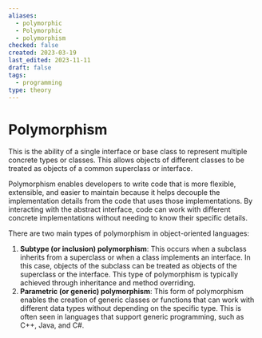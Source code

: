 ```yaml
---
aliases:
  - polymorphic
  - Polymorphic
  - polymorphism
checked: false
created: 2023-03-19
last_edited: 2023-11-11
draft: false
tags:
  - programming
type: theory
---
```

# Polymorphism

This is the ability of a single interface or base class to represent multiple concrete types or classes. This allows objects of different classes to be treated as objects of a common superclass or interface.

Polymorphism enables developers to write code that is more flexible, extensible, and easier to maintain because it helps decouple the implementation details from the code that uses those implementations. By interacting with the abstract interface, code can work with different concrete implementations without needing to know their specific details.

There are two main types of polymorphism in object-oriented languages:

1.  **Subtype (or inclusion) polymorphism**: This occurs when a subclass inherits from a superclass or when a class implements an interface. In this case, objects of the subclass can be treated as objects of the superclass or the interface. This type of polymorphism is typically achieved through inheritance and method overriding.
2.  **Parametric (or generic) polymorphism**: This form of polymorphism enables the creation of generic classes or functions that can work with different data types without depending on the specific type. This is often seen in languages that support generic programming, such as C++, Java, and C#.
